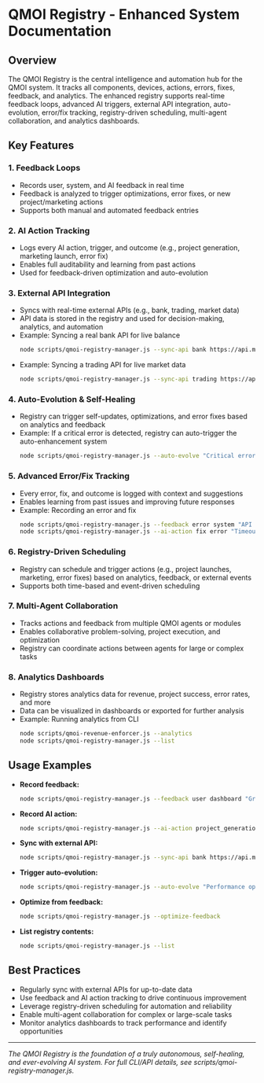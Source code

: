 # QMOI Registry - Enhanced System Documentation

## Overview
The QMOI Registry is the central intelligence and automation hub for the QMOI system. It tracks all components, devices, actions, errors, fixes, feedback, and analytics. The enhanced registry supports real-time feedback loops, advanced AI triggers, external API integration, auto-evolution, error/fix tracking, registry-driven scheduling, multi-agent collaboration, and analytics dashboards.

## Key Features

### 1. Feedback Loops
- Records user, system, and AI feedback in real time
- Feedback is analyzed to trigger optimizations, error fixes, or new project/marketing actions
- Supports both manual and automated feedback entries

### 2. AI Action Tracking
- Logs every AI action, trigger, and outcome (e.g., project generation, marketing launch, error fix)
- Enables full auditability and learning from past actions
- Used for feedback-driven optimization and auto-evolution

### 3. External API Integration
- Syncs with real-time external APIs (e.g., bank, trading, market data)
- API data is stored in the registry and used for decision-making, analytics, and automation
- Example: Syncing a real bank API for live balance
  ```bash
  node scripts/qmoi-registry-manager.js --sync-api bank https://api.mybank.com/balance?account=12345
  ```
- Example: Syncing a trading API for live market data
  ```bash
  node scripts/qmoi-registry-manager.js --sync-api trading https://api.mytrading.com/markets
  ```

### 4. Auto-Evolution & Self-Healing
- Registry can trigger self-updates, optimizations, and error fixes based on analytics and feedback
- Example: If a critical error is detected, registry can auto-trigger the auto-enhancement system
  ```bash
  node scripts/qmoi-registry-manager.js --auto-evolve "Critical error detected"
  ```

### 5. Advanced Error/Fix Tracking
- Every error, fix, and outcome is logged with context and suggestions
- Enables learning from past issues and improving future responses
- Example: Recording an error and fix
  ```bash
  node scripts/qmoi-registry-manager.js --feedback error system "API timeout"
  node scripts/qmoi-registry-manager.js --ai-action fix error "Timeout resolved"
  ```

### 6. Registry-Driven Scheduling
- Registry can schedule and trigger actions (e.g., project launches, marketing, error fixes) based on analytics, feedback, or external events
- Supports both time-based and event-driven scheduling

### 7. Multi-Agent Collaboration
- Tracks actions and feedback from multiple QMOI agents or modules
- Enables collaborative problem-solving, project execution, and optimization
- Registry can coordinate actions between agents for large or complex tasks

### 8. Analytics Dashboards
- Registry stores analytics data for revenue, project success, error rates, and more
- Data can be visualized in dashboards or exported for further analysis
- Example: Running analytics from CLI
  ```bash
  node scripts/qmoi-revenue-enforcer.js --analytics
  node scripts/qmoi-registry-manager.js --list
  ```

## Usage Examples

- **Record feedback:**
  ```bash
  node scripts/qmoi-registry-manager.js --feedback user dashboard "Great new feature!"
  ```
- **Record AI action:**
  ```bash
  node scripts/qmoi-registry-manager.js --ai-action project_generation auto-triggered success
  ```
- **Sync with external API:**
  ```bash
  node scripts/qmoi-registry-manager.js --sync-api bank https://api.mybank.com/balance?account=12345
  ```
- **Trigger auto-evolution:**
  ```bash
  node scripts/qmoi-registry-manager.js --auto-evolve "Performance optimization"
  ```
- **Optimize from feedback:**
  ```bash
  node scripts/qmoi-registry-manager.js --optimize-feedback
  ```
- **List registry contents:**
  ```bash
  node scripts/qmoi-registry-manager.js --list
  ```

## Best Practices
- Regularly sync with external APIs for up-to-date data
- Use feedback and AI action tracking to drive continuous improvement
- Leverage registry-driven scheduling for automation and reliability
- Enable multi-agent collaboration for complex or large-scale tasks
- Monitor analytics dashboards to track performance and identify opportunities

---

*The QMOI Registry is the foundation of a truly autonomous, self-healing, and ever-evolving AI system. For full CLI/API details, see scripts/qmoi-registry-manager.js.* 
